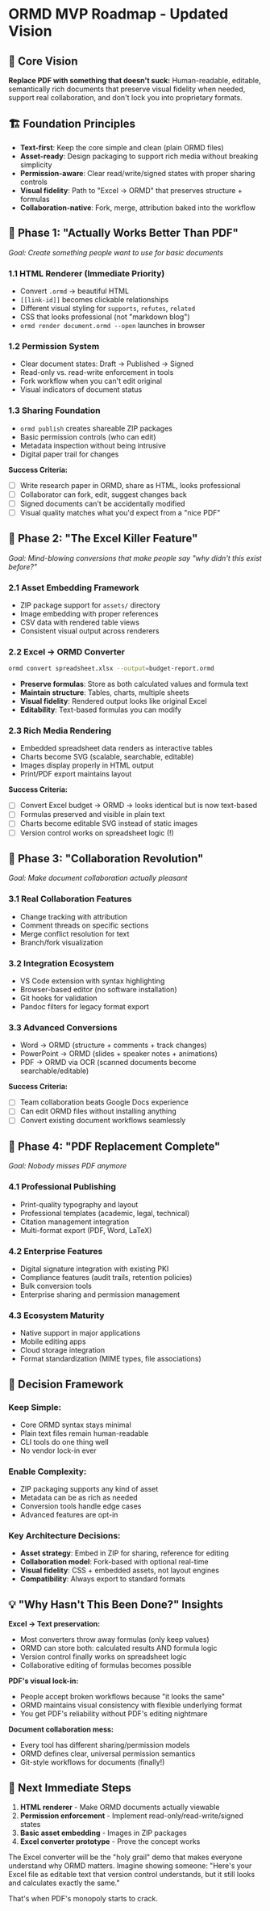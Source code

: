 # ORMD MVP Roadmap - Updated Vision

## 🎯 Core Vision
**Replace PDF with something that doesn't suck:** Human-readable, editable, semantically rich documents that preserve visual fidelity when needed, support real collaboration, and don't lock you into proprietary formats.

## 🏗️ Foundation Principles
- **Text-first**: Keep the core simple and clean (plain ORMD files)
- **Asset-ready**: Design packaging to support rich media without breaking simplicity
- **Permission-aware**: Clear read/write/signed states with proper sharing controls
- **Visual fidelity**: Path to "Excel → ORMD" that preserves structure + formulas
- **Collaboration-native**: Fork, merge, attribution baked into the workflow

## 🚀 Phase 1: "Actually Works Better Than PDF"
*Goal: Create something people want to use for basic documents*

### **1.1 HTML Renderer** (Immediate Priority)
- Convert `.ormd` → beautiful HTML
- `[[link-id]]` becomes clickable relationships  
- Different visual styling for `supports`, `refutes`, `related`
- CSS that looks professional (not "markdown blog")
- `ormd render document.ormd --open` launches in browser

### **1.2 Permission System**
- Clear document states: Draft → Published → Signed
- Read-only vs. read-write enforcement in tools
- Fork workflow when you can't edit original
- Visual indicators of document status

### **1.3 Sharing Foundation**
- `ormd publish` creates shareable ZIP packages
- Basic permission controls (who can edit)
- Metadata inspection without being intrusive
- Digital paper trail for changes

**Success Criteria:**
- [ ] Write research paper in ORMD, share as HTML, looks professional
- [ ] Collaborator can fork, edit, suggest changes back
- [ ] Signed documents can't be accidentally modified
- [ ] Visual quality matches what you'd expect from a "nice PDF"

## 🚀 Phase 2: "The Excel Killer Feature"
*Goal: Mind-blowing conversions that make people say "why didn't this exist before?"*

### **2.1 Asset Embedding Framework**
- ZIP package support for `assets/` directory
- Image embedding with proper references
- CSV data with rendered table views
- Consistent visual output across renderers

### **2.2 Excel → ORMD Converter**
```bash
ormd convert spreadsheet.xlsx --output=budget-report.ormd
```
- **Preserve formulas**: Store as both calculated values and formula text
- **Maintain structure**: Tables, charts, multiple sheets
- **Visual fidelity**: Rendered output looks like original Excel
- **Editability**: Text-based formulas you can modify

### **2.3 Rich Media Rendering**
- Embedded spreadsheet data renders as interactive tables
- Charts become SVG (scalable, searchable, editable)
- Images display properly in HTML output
- Print/PDF export maintains layout

**Success Criteria:**
- [ ] Convert Excel budget → ORMD → looks identical but is now text-based
- [ ] Formulas preserved and visible in plain text
- [ ] Charts become editable SVG instead of static images
- [ ] Version control works on spreadsheet logic (!)

## 🚀 Phase 3: "Collaboration Revolution"
*Goal: Make document collaboration actually pleasant*

### **3.1 Real Collaboration Features**
- Change tracking with attribution
- Comment threads on specific sections
- Merge conflict resolution for text
- Branch/fork visualization

### **3.2 Integration Ecosystem**
- VS Code extension with syntax highlighting
- Browser-based editor (no software installation)
- Git hooks for validation
- Pandoc filters for legacy format export

### **3.3 Advanced Conversions**
- Word → ORMD (structure + comments + track changes)
- PowerPoint → ORMD (slides + speaker notes + animations)
- PDF → ORMD via OCR (scanned documents become searchable/editable)

**Success Criteria:**
- [ ] Team collaboration beats Google Docs experience
- [ ] Can edit ORMD files without installing anything
- [ ] Convert existing document workflows seamlessly

## 🚀 Phase 4: "PDF Replacement Complete"
*Goal: Nobody misses PDF anymore*

### **4.1 Professional Publishing**
- Print-quality typography and layout
- Professional templates (academic, legal, technical)
- Citation management integration
- Multi-format export (PDF, Word, LaTeX)

### **4.2 Enterprise Features**
- Digital signature integration with existing PKI
- Compliance features (audit trails, retention policies)
- Bulk conversion tools
- Enterprise sharing and permission management

### **4.3 Ecosystem Maturity**
- Native support in major applications
- Mobile editing apps
- Cloud storage integration
- Format standardization (MIME types, file associations)

## 🎯 Decision Framework

### **Keep Simple:**
- Core ORMD syntax stays minimal
- Plain text files remain human-readable
- CLI tools do one thing well
- No vendor lock-in ever

### **Enable Complexity:**
- ZIP packaging supports any kind of asset
- Metadata can be as rich as needed
- Conversion tools handle edge cases
- Advanced features are opt-in

### **Key Architecture Decisions:**
- **Asset strategy**: Embed in ZIP for sharing, reference for editing
- **Collaboration model**: Fork-based with optional real-time
- **Visual fidelity**: CSS + embedded assets, not layout engines
- **Compatibility**: Always export to standard formats

## 💡 "Why Hasn't This Been Done?" Insights

**Excel → Text preservation:**
- Most converters throw away formulas (only keep values)
- ORMD can store both: calculated results AND formula logic
- Version control finally works on spreadsheet logic
- Collaborative editing of formulas becomes possible

**PDF's visual lock-in:**
- People accept broken workflows because "it looks the same"  
- ORMD maintains visual consistency with flexible underlying format
- You get PDF's reliability without PDF's editing nightmare

**Document collaboration mess:**
- Every tool has different sharing/permission models
- ORMD defines clear, universal permission semantics
- Git-style workflows for documents (finally!)

## 🎯 Next Immediate Steps

1. **HTML renderer** - Make ORMD documents actually viewable
2. **Permission enforcement** - Implement read-only/read-write/signed states  
3. **Basic asset embedding** - Images in ZIP packages
4. **Excel converter prototype** - Prove the concept works

The Excel converter will be the "holy grail" demo that makes everyone understand why ORMD matters. Imagine showing someone: "Here's your Excel file as editable text that version control understands, but it still looks and calculates exactly the same."

That's when PDF's monopoly starts to crack.